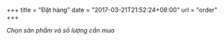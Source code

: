 +++
title = "Đặt hàng"
date = "2017-03-21T21:52:24+08:00"
url = "order"
+++

*Chọn sản phẩm và số lượng cần mua*
